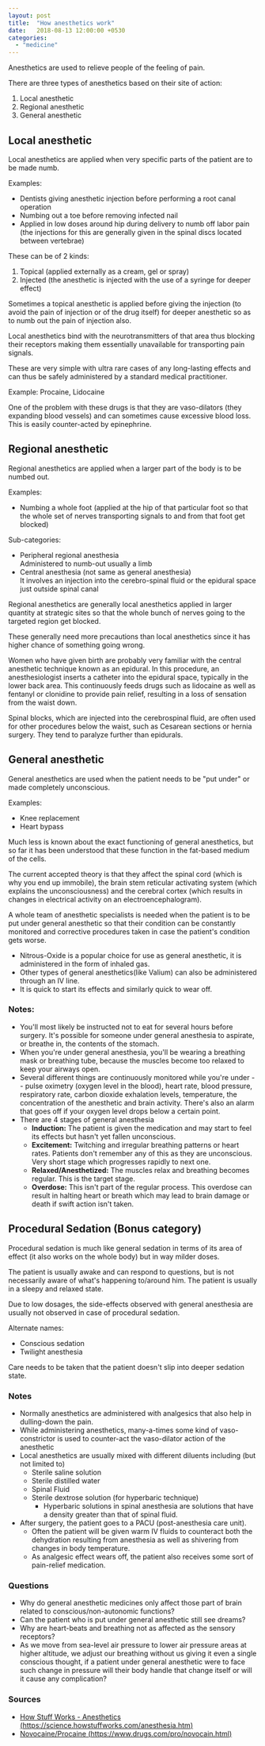 ```yaml
---
layout: post
title:  "How anesthetics work"
date:   2018-08-13 12:00:00 +0530
categories: 
  - "medicine"
---
```

Anesthetics are used to relieve people of the feeling of pain.

There are three types of anesthetics based on their site of action:
1. Local anesthetic
2. Regional anesthetic
3. General anesthetic

## Local anesthetic

Local anesthetics are applied when very specific parts of the patient are to be made numb.

Examples:
* Dentists giving anesthetic injection before performing a root canal operation
* Numbing out a toe before removing infected nail
* Applied in low doses around hip during delivery to numb off labor pain (the injections for this are generally given in the spinal discs located between vertebrae)

These can be of 2 kinds:
1. Topical (applied externally as a cream, gel or spray)
2. Injected (the anesthetic is injected with the use of a syringe for deeper effect)

Sometimes a topical anesthetic is applied before giving the injection (to avoid the pain of injection or of the drug itself) for deeper anesthetic so as to numb out the pain of injection also.

Local anesthetics bind with the neurotransmitters of that area thus blocking their receptors making them essentially unavailable for transporting pain signals.

These are very simple with ultra rare cases of any long-lasting effects and can thus be safely administered by a standard medical practitioner.

Example: Procaine, Lidocaine

One of the problem with these drugs is that they are vaso-dilators (they expanding blood vessels) and can sometimes cause excessive blood loss. This is easily counter-acted by epinephrine.

## Regional anesthetic

Regional anesthetics are applied when a larger part of the body is to be numbed out.

Examples:
* Numbing a whole foot (applied at the hip of that particular foot so that the whole set of nerves transporting signals to and from that foot get blocked)

Sub-categories:
* Peripheral regional anesthesia <br>
  Administered to numb-out usually a limb
* Central anesthesia (not same as general anesthesia) <br>
  It involves an injection into the cerebro-spinal fluid or the epidural space just outside spinal canal

Regional anesthetics are generally local anesthetics applied in larger quantity at strategic sites so that the whole bunch of nerves going to the targeted region get blocked.

These generally need more precautions than local anesthetics since it has higher chance of something going wrong.

Women who have given birth are probably very familiar with the central anesthetic technique known as an epidural. In this procedure, an anesthesiologist inserts a catheter into the epidural space, typically in the lower back area. This continuously feeds drugs such as lidocaine as well as fentanyl or clonidine to provide pain relief, resulting in a loss of sensation from the waist down.

Spinal blocks, which are injected into the cerebrospinal fluid, are often used for other procedures below the waist, such as Cesarean sections or hernia surgery. They tend to paralyze further than epidurals.

## General anesthetic

General anesthetics are used when the patient needs to be "put under" or made completely unconscious.

Examples:
* Knee replacement
* Heart bypass

Much less is known about the exact functioning of general anesthetics, but so far it has been understood that these function in the fat-based medium of the cells.

The current accepted theory is that they affect the spinal cord (which is why you end up immobile), the brain stem reticular activating system (which explains the unconsciousness) and the cerebral cortex (which results in changes in electrical activity on an electroencephalogram).

A whole team of anesthetic specialists is needed when the patient is to be put under general anesthetic so that their condition can be constantly monitored and corrective procedures taken in case the patient's condition gets worse.

- Nitrous-Oxide is a popular choice for use as general anesthetic, it is administered in the form of inhaled gas.
- Other types of general anesthetics(like Valium) can also be administered through an IV line.
- It is quick to start its effects and similarly quick to wear off.

### Notes:

- You'll most likely be instructed not to eat for several hours before surgery. It's possible for someone under general anesthesia to aspirate, or breathe in, the contents of the stomach.
- When you're under general anesthesia, you'll be wearing a breathing mask or breathing tube, because the muscles become too relaxed to keep your airways open.
- Several different things are continuously monitored while you're under -- pulse oximetry (oxygen level in the blood), heart rate, blood pressure, respiratory rate, carbon dioxide exhalation levels, temperature, the concentration of the anesthetic and brain activity. There's also an alarm that goes off if your oxygen level drops below a certain point.
- There are 4 stages of general anesthesia
    - **Induction:** The patient is given the medication and may start to feel its effects but hasn't yet fallen unconscious.
    - **Excitement:** Twitching and irregular breathing patterns or heart rates. Patients don't remember any of this as they are unconscious. Very short stage which progresses rapidly to next one.
    - **Relaxed/Anesthetized:** The muscles relax and breathing becomes regular. This is the target stage.
    - **Overdose:** This isn't part of the regular process. This overdose can result in halting heart or breath which may lead to brain damage or death if swift action isn't taken.



## Procedural Sedation (Bonus category)

Procedural sedation is much like general sedation in terms of its area of effect (it also works on the whole body) but in way milder doses.

The patient is usually awake and can respond to questions, but is not necessarily aware of what's happening to/around him. The patient is usually in a sleepy and relaxed state.

Due to low dosages, the side-effects observed with general anesthesia are usually not observed in case of procedural sedation.

Alternate names:
- Conscious sedation
- Twilight anesthesia

Care needs to be taken that the patient doesn't slip into deeper sedation state.

### Notes

- Normally anesthetics are administered with analgesics that also help in dulling-down the pain.
- While administering anesthetics, many-a-times some kind of vaso-constrictor is used to counter-act the vaso-dilator action of the anesthetic 
- Local anesthetics are usually mixed with different diluents including (but not limited to)
    - Sterile saline solution
    - Sterile distilled water
    - Spinal Fluid
    - Sterile dextrose solution (for hyperbaric technique)
        - Hyperbaric solutions in spinal anesthesia are solutions that have a density greater than that of spinal fluid.
- After surgery, the patient goes to a PACU (post-anesthesia care unit).
    - Often the patient will be given warm IV fluids to counteract both the dehydration resulting from anesthesia as well as shivering from changes in body temperature.
    - As analgesic effect wears off, the patient also receives some sort of pain-relief medication.

### Questions

- Why do general anesthetic medicines only affect those part of brain related to conscious/non-autonomic functions?
- Can the patient who is put under general anesthetic still see dreams?
- Why are heart-beats and breathing not as affected as the sensory receptors?
- As we move from sea-level air pressure to lower air pressure areas at higher altitude, we adjust our breathing without us giving it even a single conscious thought, if a patient under general anesthetic were to face such change in pressure will their body handle that change itself or will it cause any complication?

### Sources

- [How Stuff Works - Anesthetics (https://science.howstuffworks.com/anesthesia.htm)][source-how-stuff-works-anesthetics]
- [Novocaine/Procaine (https://www.drugs.com/pro/novocain.html)][source-drugs-com-novocaine]

[source-how-stuff-works-anesthetics]: https://science.howstuffworks.com/anesthesia.htm
[source-drugs-com-novocaine]: https://www.drugs.com/pro/novocain.html


